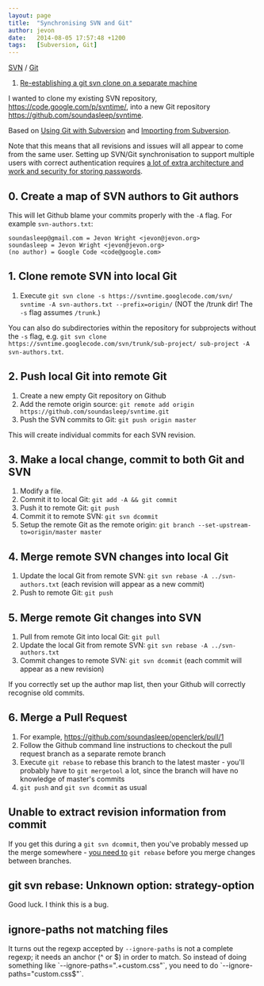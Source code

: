 ```yaml
---
layout: page
title:  "Synchronising SVN and Git"
author: jevon
date:   2014-08-05 17:57:48 +1200
tags:   [Subversion, Git]
---
```


[SVN](SVN.md) / [Git](Git.md)

1. <a href="http://stackoverflow.com/questions/22549055/re-establishing-a-git-svn-clone-on-a-separate-machine">Re-establishing a git svn clone on a separate machine</a>

I wanted to clone my existing SVN repository, https://code.google.com/p/svntime/, into a new Git repository https://github.com/soundasleep/svntime.

Based on <a href="http://viget.com/extend/effectively-using-git-with-subversion">Using Git with Subversion</a> and <a href="https://help.github.com/articles/importing-from-subversion">Importing from Subversion</a>.

Note that this means that all revisions and issues will all appear to come from the same user. Setting up SVN/Git synchronisation to support multiple users with correct authentication requires <a href="https://github.com/mrts/git-svn-bridge">a lot of extra architecture and work and security for storing passwords</a>.

## 0. Create a map of SVN authors to Git authors

This will let Github blame your commits properly with the `-A` flag. For example `svn-authors.txt`:

```
soundasleep@gmail.com = Jevon Wright <jevon@jevon.org>
soundasleep = Jevon Wright <jevon@jevon.org>
(no author) = Google Code <code@google.com>
```

## 1. Clone remote SVN into local Git

1. Execute `git svn clone -s https://svntime.googlecode.com/svn/ svntime -A svn-authors.txt --prefix=origin/` (NOT the /trunk dir! The `-s` flag assumes `/trunk`.)

You can also do subdirectories within the repository for subprojects without the `-s` flag, e.g. `git svn clone https://svntime.googlecode.com/svn/trunk/sub-project/ sub-project -A svn-authors.txt`.

## 2. Push local Git into remote Git

1. Create a new empty Git repository on Github
1. Add the remote origin source: `git remote add origin https://github.com/soundasleep/svntime.git`
1. Push the SVN commits to Git: `git push origin master`

This will create individual commits for each SVN revision.

## 3. Make a local change, commit to both Git and SVN

1. Modify a file.
1. Commit it to local Git: `git add -A && git commit`
1. Push it to remote Git: `git push`
1. Commit it to remote SVN: `git svn dcommit`
1. Setup the remote Git as the remote origin: `git branch --set-upstream-to=origin/master master`

## 4. Merge remote SVN changes into local Git

1. Update the local Git from remote SVN: `git svn rebase -A ../svn-authors.txt` (each revision will appear as a new commit)
1. Push to remote Git: `git push` 

## 5. Merge remote Git changes into SVN

1. Pull from remote Git into local Git: `git pull`
1. Update the local Git from remote SVN: `git svn rebase -A ../svn-authors.txt`
1. Commit changes to remote SVN: `git svn dcommit` (each commit will appear as a new revision)

If you correctly set up the author map list, then your Github will correctly recognise old commits.

## 6. Merge a Pull Request

1. For example, https://github.com/soundasleep/openclerk/pull/1
1. Follow the Github command line instructions to checkout the pull request branch as a separate remote branch
1. Execute `git rebase` to rebase this branch to the latest master - you'll probably have to `git mergetool` a lot, since the branch will have no knowledge of master's commits
1. `git push` and `git svn dcommit` as usual

## Unable to extract revision information from commit

If you get this during a `git svn dcommit`, then you've probably messed up the merge somewhere - <a href="http://stackoverflow.com/a/7772948/39531">you need to</a> `git rebase` before you merge changes between branches.

## git svn rebase: Unknown option: strategy-option

Good luck. I think this is a bug.

## ignore-paths not matching files

It turns out the regexp accepted by `--ignore-paths` is not a complete regexp; it needs an anchor (^ or $) in order to match. So instead of doing something like `--ignore-paths=".+custom.css"`, you need to do `--ignore-paths="custom.css$"`.
